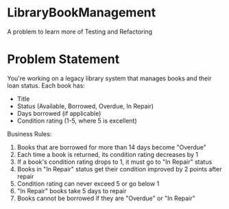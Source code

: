 # LibraryBookManagement
A problem to learn more of Testing and Refactoring

# Problem Statement

You're working on a legacy library system that manages books and their loan status. Each book has:
- Title
- Status (Available, Borrowed, Overdue, In Repair)
- Days borrowed (if applicable)
- Condition rating (1-5, where 5 is excellent)

Business Rules:
1. Books that are borrowed for more than 14 days become "Overdue"
2. Each time a book is returned, its condition rating decreases by 1
3. If a book's condition rating drops to 1, it must go to "In Repair" status
4. Books in "In Repair" status get their condition improved by 2 points after repair
5. Condition rating can never exceed 5 or go below 1
6. "In Repair" books take 5 days to repair
7. Books cannot be borrowed if they are "Overdue" or "In Repair"
